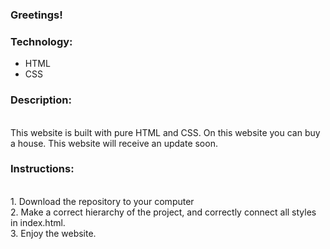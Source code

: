 ### Greetings!

### Technology:<br>

- HTML<br>
- CSS<br>

### Description:
<br>
This website is built with pure HTML and CSS.
On this website you can buy a house. 
This website will receive an update soon.

### Instructions:
<br>
1. Download the repository to your computer<br>
2. Make a correct hierarchy of the project, and correctly connect all styles in index.html.<br>
3. Enjoy the website.
